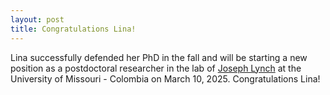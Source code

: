 ```yaml
---
layout: post
title: Congratulations Lina!
---
```


Lina successfully defended her PhD in the fall and will be starting a new position as a postdoctoral researcher in the lab of [Joseph Lynch](https://cafnr.missouri.edu/directory/joseph-h-lynch/) at the University of Missouri - Colombia on March 10, 2025. Congratulations Lina!
